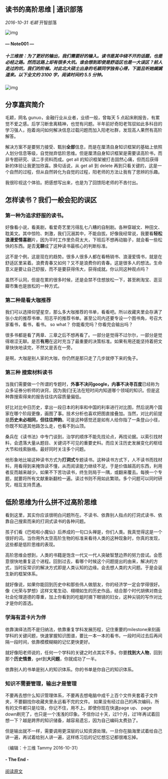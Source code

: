 ## 读书的高阶思维 | 通识部落

*2016-10-31* *毛颖* 开智部落

![img](http://mmbiz.qpic.cn/mmbiz_png/P7zzkBGoztEsloAW49aYHbosdbicMkhzApOhATXyMagJ7hKTPN9swRzXLg2hsm4jWrZgYSwt73cImDzTkHHicvnw/640?wx_fmt=png&tp=webp&wxfrom=5&wx_lazy=1)

#### — Note001 —

##### **十三维按**：为了更好的输出，我们需要好的输入。读书是其中绕不开的话题，也是必经之路。然而这路上却有很多大坑。谁会想到即使是舒适区也是一大误区？前人走过的坑，我们的阶梯。对此北大硕士出身的毛颖同学独有心得，下面且听她娓娓道来。**以下全文约 3100 字，阅读时间约 5.5 分钟。**

![img](http://mmbiz.qpic.cn/mmbiz_png/P7zzkBGoztG4s1wP8nCPrhwAHFXzibhWELM6sqybibHmyLKSnIVNmiaWicT7v1MtmGtAX1dojovibPAx2ibGdVPvIzwg/640?wx_fmt=png&tp=webp&wxfrom=5&wx_lazy=1)

## 分享嘉宾简介

毛颖，网名 gunuo，金融行业从业者，业绩一般，曾每天 5 点起床刷报告，有累觉不爱之感。后学习断舍离精神，也觉有问题。半年前好奇阳老驾驭如此多科目的学习强人，抱着询问如何解决信息过载问题而加入阳老社群，发现高人果然有高阶解答。

解决方案不是要努力接受、甄别**全部**信息，而是在厘清自身知识框架的基础上依照人划分信息等级，自觉抛弃低阶思维。但是厘清自身知识框架是需要读高阶书，而非专题研究、读二手资料而成。get all 的知识框架被打击固然心痛，但而后获得新的体验让我更加欣喜。换句话说，从 get all 到 delete 再到只看关键的，这是一个自然的过程，但从自然转化为自觉的过程，阳老师的方法让我有了思辨的乐趣。

我很珍视这个体验。把感想写出来，也是为了回馈阳老师的不吝付出。

## 怎样读书？我们一般会犯的误区

### 第一种为追求舒服的读书。

好像看小说，看美剧，看爱奇艺里污得乱七八糟的自制剧。各种穿越文、种田文、耽美文。其中惊险、刺激，我们沉溺其中，不能自拔。好像我经常说，我要看**轻松浪漫爱情喜剧**片，因为平时工作里负荷太大，下班后不想再动脑子，就会看一些松快的东西。是否**无聊**成了这种读书最核心的判断标准。

这不是个例，这是现在的趋势。很多人很多人都在看畅销书、浪漫爱情书，就是在舒适区里呆着。浪费青春又如何？又不是浪费你的青春。这是很多人的想法。生命意义是要让自己舒服，而不是要获得伟大，获得成就。你认同这种观点吗？

虽然不认同，但是在累的很多时候，还是会禁不住想放松一下，甚至刷淘宝、逛豆瓣市集也是放松的一种方式。

### 第二种是看大咖推荐

我们可以选择仰望星空，那么多大咖推荐的书单，看看吧。所以收藏夹里会存满了张小龙的推荐书单、阳志平的推荐书单。甚至公司内还要专设一个图书角，号召大家看书，看书，看书。
so what？
你能看完吗？你看完会输出吗？

很多书都是看了两章、三章之后不想再看了。一部分是觉得不过尔尔，一部分是觉得艰涩无聊。是否**有用**在这时充当了最重要的决策标准。如果有用还能坚持着把文章快快地读完，不然又是丢在一旁。

是啊，大咖是别人家的大咖，你仍然是那只走了几步就停下来的兔子。

### 第三种 搜索材料读书

当我们需要做一个所谓的专题时，**外事不决问google，内事不决寻百度**已经称为众多证券分析师的诀窍，因为我们ƒ无法在短时间内知道哪个领域的知识。但是这种靠搜索得来的报告往往内容质量偏低。

好比对比中日历史，拿出一段日本的利率和中国的利率进行对比图，然后说两个国家在哪个阶段更像，画图了事。技术分析也喜欢把图直接叠加。当然，对比的前提是**历史未必相同，但往往押韵**。可是这种感觉还是如有人给你指了一条登山小径，你既不知道其他路怎么走，也看不到山顶。

桑兵在《读书法》中专门谈到，治学的顺序不能先找论点，再找论据。以索引找材料，会遗落大量从题目、关键词不可见的重要史料。而应关注历史发展变化的枢纽大节和线索脉络。最好同时关注多个问题。

他形象地比喻这种读书方式为**打洞式**专题读书。这种读书方式下，人不读书而找材料，用看得到来掩饰读不懂，从而阅读能力继续不足。于是价值越高的东西，利用者反而越来越少。如果不下苦功读书，终生则局于一隅，或翻来覆去。每换一个专题，就要将所有文献重新翻检一遍。读过书则不用如此繁琐。多个问题可以同时研究，相互支持贯通。

## 低阶思维为什么拼不过高阶思维

看到这里，其实你应该很明白问题所在。不读书、依靠别人指点的打洞式读书、依靠自己搜索而来的打洞式读书的各种问题。

孩子们看《巴啦啦小魔仙》后养成的一句口头禅是，你们人类。我真觉得这是一个很好的词。当你用外太空高阶生物的标准来看待人类的这种现象时，你真的发现，这些都是低阶思维的表现。

高阶思维会想到，人类的书籍是饱含一代又一代人突破智慧边界的努力尝试。会愿意很快地重复这个进程。回到过去，看哪个时候这个问题提出的由来，解决的方式，当时反常识的解决方式即是人类认知的边缘。会去想人类的大问题。于是会诞生新的框架体系。

就好像说，如果你能回到历史中和那些伟人做朋友，你的经济学一定会学得很好。像《光荣与梦想》这样文笔生动、栩栩如生的历史作品，结合那个时代胡佛对商业社会伦理道德的尊重，加上你看到的吃蛆时摘下眼镜的妇女，这种尖锐的写作对比才是你的首选。

### 学海有涯卡片为伴

依靠演绎法而不是归纳法，依靠重复学科发展历程，记住重要的milestone来刻画学科的关键问题，快速掌握知识图谱，要比一本一本的看书，一段时间过去后再间隔一段时间，依靠模模糊糊的记忆更快更好。

就好像阳老师说的，任何一个学科的关键之时点其实不多。你要**找到大人物**，回到那个**历史情景**，get到**大问题**，你就成功了一半。

依靠别人的书单是别人的知识体系。你的书单是你自己的知识体系。

### 知识不需要管理，输出才是管理

不要再去想什么知识管理体系，不要再去想电脑中成千上百个文件夹套着子文件夹，不要翻找你收藏夹里永远看不完的文件。
如果没有经过自己的再次编码，所有的文件都只是垃圾，你记不住，用不上。即使你现在快速page up、 page down刷完了，也只是一个浅浅的印象。不信你过十天，过1个月，过1年再试着回想一下？越是跨界的知识储备，越容易遗忘，因为自己编码太费劲了。

但是输出就不一样，需要调用更深层的认知资源处理。一旦你在脑海里试着给自己讲一遍，再试着给别人讲一遍，这样练习后的记忆想忘记都很难忘掉。

（编辑：十三维 Tammy 2016-10-31）

#### - The End -

[阅读原文](http://openmindclub.mikecrm.com/i0aFvc)
